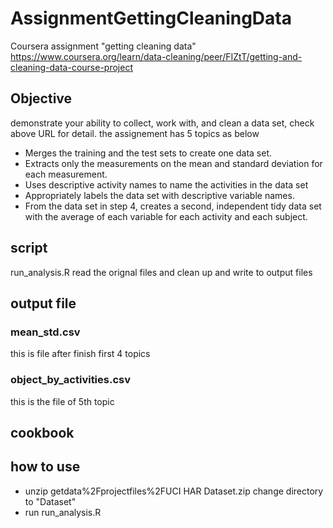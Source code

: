 # AssignmentGettingCleaningData
Coursera assignment "getting cleaning data"
https://www.coursera.org/learn/data-cleaning/peer/FIZtT/getting-and-cleaning-data-course-project

## Objective
demonstrate your ability to collect, work with, and clean a data set, check above URL for detail. the assignement has 5 topics as below
* Merges the training and the test sets to create one data set.
* Extracts only the measurements on the mean and standard deviation for each measurement.
* Uses descriptive activity names to name the activities in the data set
* Appropriately labels the data set with descriptive variable names.
* From the data set in step 4, creates a second, independent tidy data set with the average of each variable for each activity and each subject.

## script
run_analysis.R read the orignal files and clean up and write to output files

## output file
### mean_std.csv
this is file after finish first 4 topics

### object_by_activities.csv
this is the file of 5th topic

## cookbook

## how to use
* unzip getdata%2Fprojectfiles%2FUCI HAR Dataset.zip change directory to "Dataset"
* run run_analysis.R
